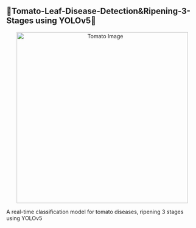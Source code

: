 ## 🍅Tomato-Leaf-Disease-Detection&Ripening-3-Stages using YOLOv5🍅

<p align="center">
  <img src="https://github.com/chaninjung/tomato-disease-ripening-detection/assets/156671303/921f0c8a-5166-4884-b0a5-74fe726f22c0" width="450" alt="Tomato Image" style="display: block; margin: 0 auto;"> </p>
  A real-time classification model for tomato diseases, ripening 3 stages using YOLOv5
